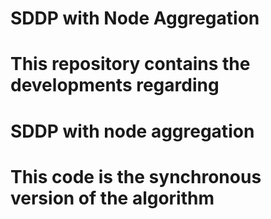 # SDDP with Node Aggregation
 
# This repository contains the developments regarding
# SDDP with node aggregation
# This code is the synchronous version of the algorithm
